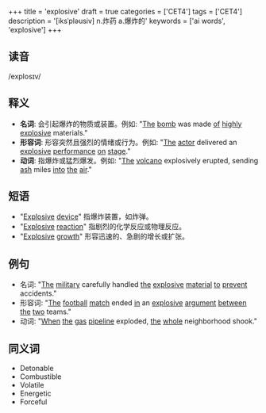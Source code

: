 +++
title = 'explosive'
draft = true
categories = ['CET4']
tags = ['CET4']
description = '[iksˈpləusiv] n.炸药 a.爆炸的'
keywords = ['ai words', 'explosive']
+++

## 读音
/explosɪv/

## 释义
- **名词**: 会引起爆炸的物质或装置。例如: "[The](/post/the/) [bomb](/post/bomb/) was made [of](/post/of/) [highly](/post/highly/) [explosive](/post/explosive/) materials."
- **形容词**: 形容突然且强烈的情绪或行为。例如: "[The](/post/the/) [actor](/post/actor/) delivered an [explosive](/post/explosive/) [performance](/post/performance/) [on](/post/on/) [stage](/post/stage/)."
- **动词**: 指爆炸或猛烈爆发。例如: "[The](/post/the/) [volcano](/post/volcano/) explosively erupted, sending [ash](/post/ash/) miles [into](/post/into/) [the](/post/the/) [air](/post/air/)."

## 短语
- "[Explosive](/post/explosive/) [device](/post/device/)" 指爆炸装置，如炸弹。
- "[Explosive](/post/explosive/) [reaction](/post/reaction/)" 指剧烈的化学反应或物理反应。
- "[Explosive](/post/explosive/) [growth](/post/growth/)" 形容迅速的、急剧的增长或扩张。

## 例句
- 名词: "[The](/post/the/) [military](/post/military/) carefully handled [the](/post/the/) [explosive](/post/explosive/) [material](/post/material/) [to](/post/to/) [prevent](/post/prevent/) accidents."
- 形容词: "[The](/post/the/) [football](/post/football/) [match](/post/match/) ended [in](/post/in/) an [explosive](/post/explosive/) [argument](/post/argument/) [between](/post/between/) [the](/post/the/) [two](/post/two/) teams."
- 动词: "[When](/post/when/) [the](/post/the/) [gas](/post/gas/) [pipeline](/post/pipeline/) exploded, [the](/post/the/) [whole](/post/whole/) neighborhood shook."

## 同义词
- Detonable
- Combustible
- Volatile
- Energetic
- Forceful
